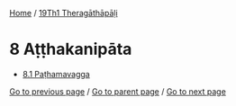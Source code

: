 
[Home](/) / [19Th1 Theragāthāpāḷi](/tipitaka/19Th1.md)

# 8 Aṭṭhakanipāta

* [8.1 Paṭhamavagga](/tipitaka/19Th1/8/8.1.md)

[Go to previous page](/tipitaka/19Th1/7/7.1/7.1.5.md) / [Go to parent page](/tipitaka/19Th1/0.md) / [Go to next page](/tipitaka/19Th1/8/8.1.md)


